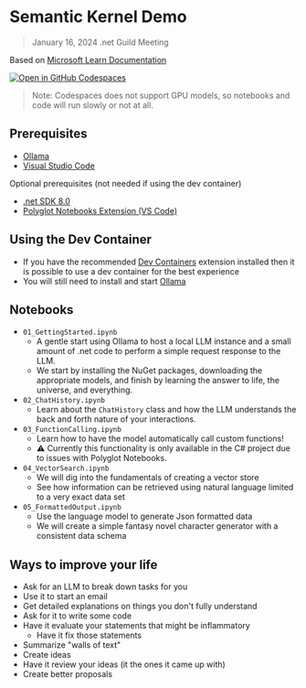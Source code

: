 # Semantic Kernel Demo

> January 16, 2024 .net Guild Meeting

Based on [Microsoft Learn Documentation](https://learn.microsoft.com/en-us/semantic-kernel/overview/)

[![Open in GitHub Codespaces](https://github.com/codespaces/badge.svg)](https://codespaces.new/ca0abinary/dotnet-guild-20250116-semantic-kernel)
> Note: Codespaces does not support GPU models, so notebooks and code will run slowly or not at all.

## Prerequisites

- [Ollama](https://ollama.com/)
- [Visual Studio Code](https://code.visualstudio.com/)

Optional prerequisites (not needed if using the dev container)

- [.net SDK 8.0](https://dotnet.microsoft.com/en-us/download/dotnet/8.0)
- [Polyglot Notebooks Extension (VS Code)](https://marketplace.visualstudio.com/items?itemName=ms-dotnettools.dotnet-interactive-vscode)

## Using the Dev Container

- If you have the recommended [Dev Containers](https://marketplace.visualstudio.com/items?itemName=ms-vscode-remote.remote-containers) extension installed then it is possible to use a dev container for the best experience
- You will still need to install and start [Ollama](https://ollama.com/)

## Notebooks

- `01_GettingStarted.ipynb`
  - A gentle start using Ollama to host a local LLM instance and a small amount of .net code to perform a simple request response to the LLM.
  - We start by installing the NuGet packages, downloading the appropriate models, and finish by learning the answer to life, the universe, and everything.
- `02_ChatHistory.ipynb`
  - Learn about the `ChatHistory` class and how the LLM understands the back and forth nature of your interactions.
- `03_FunctionCalling.ipynb`
  - Learn how to have the model automatically call custom functions!
  - ⚠ Currently this functionality is only available in the C# project due to issues with Polyglot Notebooks.
- `04_VectorSearch.ipynb`
  - We will dig into the fundamentals of creating a vector store
  - See how information can be retrieved using natural language limited to a very exact data set
- `05_FormattedOutput.ipynb`
  - Use the language model to generate Json formatted data
  - We will create a simple fantasy novel character generator with a consistent data schema

## Ways to improve your life

- Ask for an LLM to break down tasks for you
- Use it to start an email
- Get detailed explanations on things you don't fully understand
- Ask for it to write some code
- Have it evaluate your statements that might be inflammatory
  - Have it fix those statements
- Summarize "walls of text"
- Create ideas
- Have it review your ideas (it the ones it came up with)
- Create better proposals
